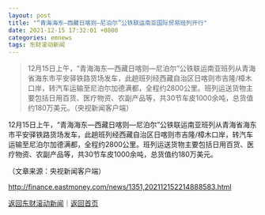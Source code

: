 ```yaml
---
layout: post
title: "“青海海东—西藏日喀则—尼泊尔”公铁联运南亚国际贸易班列开行"
date: 2021-12-15 17:32:01 +0800
categories: emnews
tags: 东财滚动新闻
---
```

> 12月15日上午，“青海海东—西藏日喀则—尼泊尔”公铁联运南亚班列从青海省海东市平安驿铁路货场发车，此趟班列经西藏自治区日喀则市吉隆/樟木口岸，转汽车运输至尼泊尔加德满都，全程约2800公里。班列运送货物主要包括日用百货、医疗物资、农副产品等，共30节车皮1000余吨，总货值约180万美元。（央视新闻客户端）

<p>12月15日上午，“青海海东—西藏日喀则—尼泊尔”公铁联运南亚班列从青海省海东市平安驿铁路货场发车，此趟班列经西藏自治区日喀则市吉隆/樟木口岸，转汽车运输至尼泊尔加德满都，全程约2800公里。班列运送货物主要包括日用百货、医疗物资、农副产品等，共30节车皮1000余吨，总货值约180万美元。</p><p class="em_media">（文章来源：央视新闻客户端）</p>

<http://finance.eastmoney.com/news/1351,202112152214888583.html>

[返回东财滚动新闻](//finews.withounder.com/emnews/)｜[返回首页](//finews.withounder.com/)